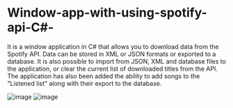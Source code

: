 # Window-app-with-using-spotify-api-C#-
It is a window application in C# that allows you to download data from the Spotify API.
Data can be stored in XML or JSON formats or exported to a database. It is also possible to import from JSON, XML and database files to the application, or clear the current list of downloaded titles from the API. The application has also been added the ability to add songs to the "Listened list" along with their export to the database.

![image](https://github.com/MarcineQu/Window-app-with-using-spotify-api-C-/assets/83167368/bb00a571-2918-4255-b4d3-204c18407509)
![image](https://github.com/MarcineQu/Window-app-with-using-spotify-api-C-/assets/83167368/21d79f5b-34af-46c5-82e3-9b39b93c5e42)

